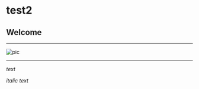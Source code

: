 # test2

## Welcome

---

![pic](https://www.google.com/url?sa=i&url=https%3A%2F%2Fwww.officeworks.com.au%2Fshop%2Fofficeworks%2Fc%2Ftechnology%2Fiphones-mobile-phones&psig=AOvVaw1mTRC0C2Wr5vKSEBMgRSlt&ust=1685278789127000&source=images&cd=vfe&ved=0CBEQjRxqFwoTCPiXtu7Glf8CFQAAAAAdAAAAABAT)

---

*text*

*italic text*